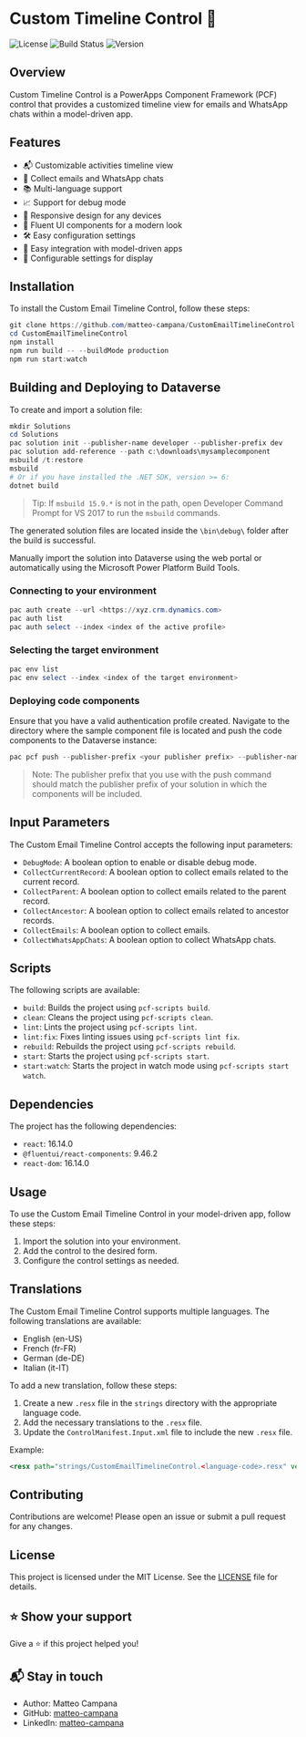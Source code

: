 # Custom Timeline Control 📧

![License](https://img.shields.io/badge/license-MIT-blue.svg)
![Build Status](https://img.shields.io/badge/build-passing-brightgreen.svg)
![Version](https://img.shields.io/badge/version-1.0.7-brightgreen.svg)

## Overview

Custom Timeline Control is a PowerApps Component Framework (PCF) control that provides a customized timeline view for emails and WhatsApp chats within a model-driven app.

## Features

- 📬 Customizable activities timeline view
- 📧 Collect emails and WhatsApp chats
- 📚 Multi-language support
- 📈 Support for debug mode
- 📱 Responsive design for any devices
- 🎨 Fluent UI components for a modern look
- 🛠️ Easy configuration settings
- 📅 Easy integration with model-driven apps
- 🔧 Configurable settings for display

## Installation

To install the Custom Email Timeline Control, follow these steps:

```powershell
git clone https://github.com/matteo-campana/CustomEmailTimelineControl.git
cd CustomEmailTimelineControl
npm install
npm run build -- --buildMode production
npm run start:watch
```

## Building and Deploying to Dataverse

To create and import a solution file:

```powershell
mkdir Solutions
cd Solutions
pac solution init --publisher-name developer --publisher-prefix dev
pac solution add-reference --path c:\downloads\mysamplecomponent
msbuild /t:restore
msbuild
# Or if you have installed the .NET SDK, version >= 6:
dotnet build
```

> Tip: If `msbuild 15.9.*` is not in the path, open Developer Command Prompt for VS 2017 to run the `msbuild` commands.

The generated solution files are located inside the `\bin\debug\` folder after the build is successful.

Manually import the solution into Dataverse using the web portal or automatically using the Microsoft Power Platform Build Tools.

### Connecting to your environment

```powershell
pac auth create --url <https://xyz.crm.dynamics.com>
pac auth list
pac auth select --index <index of the active profile>
```

### Selecting the target environment

```powershell
pac env list
pac env select --index <index of the target environment>
```

### Deploying code components

Ensure that you have a valid authentication profile created. Navigate to the directory where the sample component file is located and push the code components to the Dataverse instance:

```powershell
pac pcf push --publisher-prefix <your publisher prefix> --publisher-name <your publisher name>
```

> Note: The publisher prefix that you use with the push command should match the publisher prefix of your solution in which the components will be included.

## Input Parameters

The Custom Email Timeline Control accepts the following input parameters:

- `DebugMode`: A boolean option to enable or disable debug mode.
- `CollectCurrentRecord`: A boolean option to collect emails related to the current record.
- `CollectParent`: A boolean option to collect emails related to the parent record.
- `CollectAncestor`: A boolean option to collect emails related to ancestor records.
- `CollectEmails`: A boolean option to collect emails.
- `CollectWhatsAppChats`: A boolean option to collect WhatsApp chats.

## Scripts

The following scripts are available:

- `build`: Builds the project using `pcf-scripts build`.
- `clean`: Cleans the project using `pcf-scripts clean`.
- `lint`: Lints the project using `pcf-scripts lint`.
- `lint:fix`: Fixes linting issues using `pcf-scripts lint fix`.
- `rebuild`: Rebuilds the project using `pcf-scripts rebuild`.
- `start`: Starts the project using `pcf-scripts start`.
- `start:watch`: Starts the project in watch mode using `pcf-scripts start watch`.

## Dependencies

The project has the following dependencies:

- `react`: 16.14.0
- `@fluentui/react-components`: 9.46.2
- `react-dom`: 16.14.0

## Usage

To use the Custom Email Timeline Control in your model-driven app, follow these steps:

1. Import the solution into your environment.
2. Add the control to the desired form.
3. Configure the control settings as needed.

## Translations

The Custom Email Timeline Control supports multiple languages. The following translations are available:

- English (en-US)
- French (fr-FR)
- German (de-DE)
- Italian (it-IT)

To add a new translation, follow these steps:

1. Create a new `.resx` file in the `strings` directory with the appropriate language code.
2. Add the necessary translations to the `.resx` file.
3. Update the `ControlManifest.Input.xml` file to include the new `.resx` file.

Example:

```xml
<resx path="strings/CustomEmailTimelineControl.<language-code>.resx" version="1.0.2" />
```

## Contributing

Contributions are welcome! Please open an issue or submit a pull request for any changes.

## License

This project is licensed under the MIT License. See the [LICENSE](LICENSE) file for details.

## ⭐️ Show your support

Give a ⭐️ if this project helped you!

## 📬 Stay in touch

- Author: Matteo Campana
- GitHub: [matteo-campana](https://github.com/matteo-campana)
- LinkedIn: [matteo-campana](https://www.linkedin.com/in/matteo-campana)
